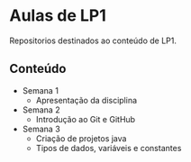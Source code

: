 # Aulas de LP1

Repositorios destinados ao conteúdo de LP1.

## Conteúdo 

- Semana 1 
    - Apresentação da disciplina 
- Semana 2
    - Introdução ao Git e GitHub
- Semana 3
    - Criação de projetos java
    - Tipos de dados, variáveis e constantes 